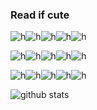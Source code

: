 ### Read if cute


![h](https://cdn.discordapp.com/emojis/740291184223584437.gif)![h](https://cdn.discordapp.com/emojis/740291184223584437.gif)![h](https://cdn.discordapp.com/emojis/740291184223584437.gif)![h](https://cdn.discordapp.com/emojis/740291184223584437.gif)![h](https://cdn.discordapp.com/emojis/740291184223584437.gif)

![h](https://cdn.discordapp.com/emojis/740291184223584437.gif)![h](https://cdn.discordapp.com/emojis/740291184223584437.gif)![h](https://cdn.discordapp.com/emojis/740291184223584437.gif)![h](https://cdn.discordapp.com/emojis/740291184223584437.gif)![h](https://cdn.discordapp.com/emojis/740291184223584437.gif)

![h](https://cdn.discordapp.com/emojis/740291184223584437.gif)![h](https://cdn.discordapp.com/emojis/740291184223584437.gif)![h](https://cdn.discordapp.com/emojis/740291184223584437.gif)![h](https://cdn.discordapp.com/emojis/740291184223584437.gif)![h](https://cdn.discordapp.com/emojis/740291184223584437.gif)


![github stats](https://github-readme-stats.vercel.app/api?username=meguminsama)
